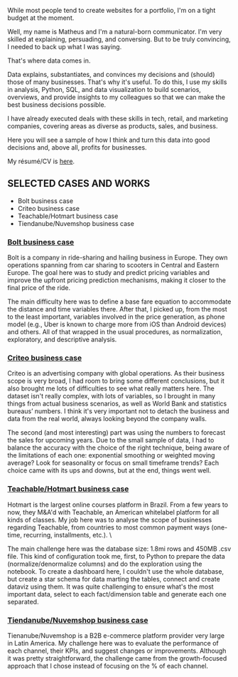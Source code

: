 While most people tend to create websites for a portfolio, I'm on a tight budget at the moment. 

Well, my name is Matheus and I'm a natural-born communicator. I'm very skilled at explaining, persuading, and conversing. But to be truly convincing, I needed to back up what I was saying. 

That's where data comes in.

Data explains, substantiates, and convinces my decisions and (should) those of many businesses. That's why it's useful. To do this, I use my skills in analysis, Python, SQL, and data visualization to build scenarios, overviews, and provide insights to my colleagues so that we can make the best business decisions possible.

I have already executed deals with these skills in tech, retail, and marketing companies, covering areas as diverse as products, sales, and business.

Here you will see a sample of how I think and turn this data into good decisions and, above all, profits for businesses.

My résumé/CV is [here](https://drive.google.com/file/d/1lp8SsQ9ehq1g3_il_fOJ0zafpF7cQBTx/view?usp=sharing). 

## SELECTED CASES AND WORKS
- Bolt business case
- Criteo business case
- Teachable/Hotmart business case
- Tiendanube/Nuvemshop business case


### [Bolt business case](https://github.com/msantosrodrigues/business-portfolio/tree/main/company_a)

Bolt is a company in ride-sharing and hailing business in Europe. 
They own operations spanning from car sharing to scooters in Central and Eastern Europe. The goal here was to study and predict pricing variables and improve the upfront pricing prediction mechanisms, making it closer to the final price of the ride. 

The main difficulty here was to define a base fare equation to accommodate the distance and time variables there. After that, I picked up, from the most to the least important, variables involved in the price generation, as phone model (e.g., Uber is known to charge more from iOS than Android devices) and others. All of that wrapped in the usual procedures, as normalization, exploratory, and descriptive analysis.

### [Criteo business case](https://github.com/msantosrodrigues/business-portfolio/tree/main/company_b)

Criteo is an advertising company with global operations. As their business scope is very broad, I had room to bring some different conclusions, but it also brought me lots of difficulties to see what really matters here.
The dataset isn't really complex, with lots of variables, so I brought in many things from actual business scenarios, as well as World Bank and statistics bureaus’ numbers. I think it's very important not to detach the business and data from the real world, always looking beyond the company walls.

The second (and most interesting) part was using the numbers to forecast the sales for upcoming years. Due to the small sample of data, I had to balance the accuracy with the choice of the right technique, being aware of the limitations of each one: exponential smoothing or weighted moving average? Look for seasonality or focus on small timeframe trends? Each choice came with its ups and downs, but at the end, things went well. 

### [Teachable/Hotmart business case](https://github.com/msantosrodrigues/business-portfolio/tree/main/teachable_hotmart)

Hotmart is the largest online courses platform in Brazil. From a few years to now, they M&A'd with Teachable, an American whitelabel platform for all kinds of classes.
My job here was to analyse the scope of businesses regarding Teachable, from countries to most common payment ways (one-time, recurring, installments, etc.). \

The main challenge here was the database size: 1.8mi rows and 450MB .csv file. This kind of configuration took me, first, to Python to prepare the data (normalize/denormalize columns) and do the exploration using the notebook.
To create a dashboard here, I couldn't use the whole database, but create a star schema for data marting the tables, connect and create dataviz using them. It was quite challenging to ensure what's the most important data, select to each fact/dimension table and generate each one separated.

### [Tiendanube/Nuvemshop business case](https://github.com/msantosrodrigues/business-portfolio/tree/main/tiendanube_nuvemshop)

Tienanube/Nuvemshop is a B2B e-commerce platform provider very large in Latin America.
My challenge here was to evaluate the performance of each channel, their KPIs, and suggest changes or improvements. Although it was pretty straightforward, the challenge came from the growth-focused approach that I chose instead of focusing on the % of each channel. 
